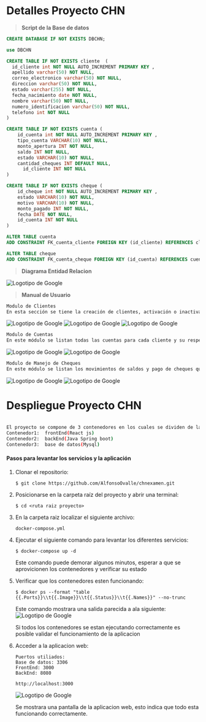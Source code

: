 # Detalles Proyecto CHN 

> __Script de la Base de datos__
```sql
CREATE DATABASE IF NOT EXISTS DBCHN;

use DBCHN

CREATE TABLE IF NOT EXISTS cliente  (
  id_cliente int NOT NULL AUTO_INCREMENT PRIMARY KEY ,
  apellido varchar(50) NOT NULL,
  correo_electronico varchar(50) NOT NULL,
  direccion varchar(50) NOT NULL,
  estado varchar(255) NOT NULL,
  fecha_nacimiento date NOT NULL,
  nombre varchar(50) NOT NULL,
  numero_identificacion varchar(50) NOT NULL,
  telefono int NOT NULL
)

CREATE TABLE IF NOT EXISTS cuenta (
    id_cuenta int NOT NULL AUTO_INCREMENT PRIMARY KEY ,
    tipo_cuenta VARCHAR(10) NOT NULL,
    monto_apertura INT NOT NULL,
    saldo INT NOT NULL,
    estado VARCHAR(10) NOT NULL,
    cantidad_cheques INT DEFAULT NULL,
	  id_cliente INT NOT NULL    
)

CREATE TABLE IF NOT EXISTS cheque (
    id_cheque int NOT NULL AUTO_INCREMENT PRIMARY KEY ,
    estado VARCHAR(10) NOT NULL,
    motivo VARCHAR(10) NOT NULL,
    monto_pagado INT NOT NULL,
    fecha DATE NOT NULL,
    id_cuenta INT NOT NULL    
)

ALTER TABLE cuenta
ADD CONSTRAINT FK_cuenta_cliente FOREIGN KEY (id_cliente) REFERENCES cliente(id_cliente);

ALTER TABLE cheque
ADD CONSTRAINT FK_cuenta_cheque FOREIGN KEY (id_cuenta) REFERENCES cuenta(id_cuenta);
```

>__Diagrama Entidad Relacion__
>
![Logotipo de Google](https://www.4shared.com/img/0Wx3GwDxge/s25/1900341f2a0/ER_online)

>__Manual de Usuario__
```sh
Modulo de Clientes
En esta sección se tiene la creación de clientes, activación o inactivación y su edición 
```
>
![Logotipo de Google](https://www.4shared.com/img/9pkZpsmtjq/s25/1900352ea60/Modulo_de_Clientes)
![Logotipo de Google](https://www.4shared.com/img/KC19d9oafa/s25/1900352ea60/Modulo_de_Clientes_Nuevo)
![Logotipo de Google](https://www.4shared.com/img/-XovyZuLjq/s25/1900352e678/Modulo_de_Clientes_Inactivar)
```sh
Modulo de Cuentas
En este módulo se listan todas las cuentas para cada cliente y su respectiva solicitud de apertura de cuentas así como la activación o inactivación de alguna cuenta.
```
>
![Logotipo de Google](https://www.4shared.com/img/TJOT05Amge/s25/1900352ee48/Modulo_de_Cuentas_Solicitud)
![Logotipo de Google](https://www.4shared.com/img/yV-OxVjLfa/s25/1900352ee48/Modulo_de_Cuentas_Inactivar)

```sh
Modulo de Manejo de Cheques
En este módulo se listan los movimientos de saldos y pago de cheques que se realizan a cada cliente, así como el manejo de movimientos de las cuentas y chequeras.
```
![Logotipo de Google](https://www.4shared.com/img/i8GY7lmUku/s25/1900352f230/Modulo_de_Manejo_Chequeras)
![Logotipo de Google](https://www.4shared.com/img/vr6gqortfa/s25/1900352ee48/Modulo_de_Manejo_Chequeras_Mov)

# Despliegue Proyecto CHN
```sh

El proyecto se compone de 3 contenedores en los cuales se dividen de la siguiente forma
Contenedor1:  frontEnd(React js)
Contenedor2:  backEnd(Java Spring boot)
Contenedor3:  base de datos(Mysql)

```
#### Pasos para levantar los servicios y la aplicación

1. Clonar el repositorio:

   ```console
   $ git clone https://github.com/AlfonsoOvalle/chnexamen.git
   ```

2. Posicionarse en la carpeta raíz del proyecto y abrir una terminal:

   ```console
   $ cd <ruta raiz proyecto> 
   ```

3. En la carpeta raiz localizar el siguiente archivo:

   ```console
   docker-compose.yml
   ```

4. Ejecutar el siguiente comando para levantar los diferentes servicios:

   ```console
   $ docker-compose up -d
   ```
   Este comando puede demorar algunos minutos, esperar a que se aprovicionen los contenedores y verificar su estado
   
5. Verificar que los contenedores esten funcionando:

   ```console
   $ docker ps --format "table {{.Ports}}\\t{{.Image}}\\t{{.Status}}\\t{{.Names}}" --no-trunc
   ```
   Este comando mostrara una salida parecida a ala siguiente:
   ![Logotipo de Google](https://dc700.4shared.com/img/Wfrv-7YUku/s24/190082978b0/dockerps?async&rand=0.6425932090176958)

   Si todos los contenedores se estan ejecutando correctamente es posible validar el funcionamiento de la aplicacion
   
7. Acceder a la aplicacion web:
   ```console
   Puertos utiliados:
   Base de datos: 3306
   FrontEnd: 3000
   BackEnd: 8080

   http://localhost:3000
   
   ```

   ![Logotipo de Google](https://dc551.4shared.com/img/xQi3jvRbfa/s23/190083a8010/Web)
   
   Se mostrara una pantalla de la aplicacion web, esto indica que todo esta funcionando correctamente.
